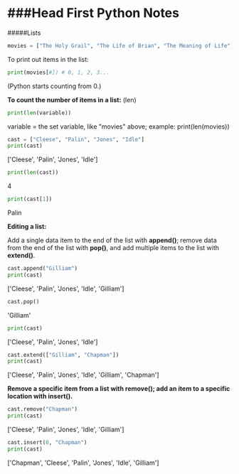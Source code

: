 ###Head First Python Notes 
======


#####Lists

```python
movies = ["The Holy Grail", "The Life of Brian", "The Meaning of Life"]
```

To print out items in the list: 

```python
print(movies[#]) # 0, 1, 2, 3...
```
(Python starts counting from 0.)

**To count the number of items in a list:**
(len)
```python
print(len(variable))
```
variable = the set variable, like "movies" above; example: print(len(movies))

```python
cast = ["Cleese", "Palin", "Jones", "Idle"]
print(cast)
```
['Cleese', 'Palin', 'Jones', 'Idle']

```python
print(len(cast))
```
4

```python
print(cast[1])
```
Palin

**Editing a list:**

Add a single data item to the end of the list with **append()**; remove data from the end of the list with **pop()**, and add multiple items to the list with **extend()**.

```python
cast.append("Gilliam")
print(cast)
```
['Cleese', 'Palin', 'Jones', 'Idle', 'Gilliam']

```python
cast.pop()
```
'Gilliam'

```python
print(cast) 
```
['Cleese', 'Palin', 'Jones', 'Idle'] 

```python
cast.extend(["Gilliam", "Chapman"]) 
print(cast)
```
['Cleese', 'Palin', 'Jones', 'Idle', 'Gilliam', 'Chapman']

**Remove a specific item from a list with remove(); add an item to a specific location with insert().**

```python
cast.remove("Chapman")
print(cast) 
```
['Cleese', 'Palin', 'Jones', 'Idle', 'Gilliam']
```python
cast.insert(0, "Chapman")
print(cast) 
```
['Chapman', 'Cleese', 'Palin', 'Jones', 'Idle', 'Gilliam']
